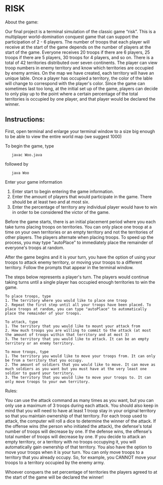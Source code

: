 <h1>RISK</h1>

About the game:

Our final project is a terminal simulation of the classic game “risk”. This is a multiplayer world-domination conquest game that can support the participation of 2 - 6 players. The number of troops that each player will receive at the start of the game depends on the number of players at the start of the game. Everyone receives 20 troops if there are 6 players, 25 troops if there are 5 players, 30 troops for 4 players, and so on. There is a total of 42 territories distributed over seven continents. The player can view troop numbers in enemy territory and know which territories are occupied by enemy armies. On the map we have created, each territory will have an unique lable. Once a player has occupied a territory, the color of the lable will change to correspond with the player's color. Since the game can sometimes last too long, at the initial set up of the game, players can decide to only play up to the point where a certain percentage of the total territories is occupied by one player, and that player would be declared the winner.

<h2>Instructions:</h2>

First, open terminal and enlarge your terminal window to a size big enough to be able to view the entire world map
(we suggest 1000) 
    	
To begin the game, type
```
   javac Woo.java
```
followed by
```
   java Woo
```

Enter your game information
1. Enter start to begin entering the game information.
2. Enter the amount of players that would participate in the game. There should be at least two and at most six.
3. Enter the percentage of territory any individual player would have to win in order to be considered the victor of the game.

Before the game starts, there is an initial placement period where you each take turns placing troops on territories. You can only place one troop at a time on your own territories or an empty territory and not the territories of other players. The players alternate when placing troops. To speed up the process, you may type "autoPlace" to immediately place the remainder of everyone's troops at random.

After the game begins and it is your turn, you have the option of using your troops to attack enemy territory, or moving your troops to a different territory. Follow the prompts that appear in the terminal window.

The steps below represents a player's turn. The players would continue taking turns until a single player has occupied enough territories to win the game.

	To place troops, type
	1. The territory where you would like to place one troop
	2. Repeat the first step until all your troops have been placed. To place troops at random, you can type "autoPlace" to automatically place the remainder of your troops.

	To attack, type
	1. The territory that you would like to mount your attack from
	2. How much troops you are willing to commit to the attack (at most the amount of troops within that territory and at most 3)
	3. The territory that you would like to attack. It can be an empty territory or an enemy territory. 

	To move troops, type
	1. The territory you would like to move your troops from. It can only be from a territory that you occupy.
	2. The amount of soldiers that you would like to move. It can move as much soldiers as you want but you must have at the very least one soldier to guard your territory.
	3. The territory that you would like to move your troops to. It can only move troops to your own territory.

Rules:

You can use the attack command as many times as you want, but you can only use a maximum of 3 troops during each attack. 
You should also keep in mind that you will need to have at least 1 troop stay in your original territory so that you maintain ownership of that territory. 
For each troop used to attack, the computer will roll a dice to determine the winner of the attack. 
If the offense wins (the person who initiated the attack), the defense's total number of troops will decrease by one.
If the defense wins, the offense's total number of troops will decrease by one.
If you decide to attack an empty territory, or a territory with no troops occupying it, you will automatically gain ownership of that territory.
You also have the option to move your troops when it is your turn. You can only move troops to a territory that
you already occupy. 
So, for example, you CANNOT move your troops to a territory occupied by the enemy army.

Whoever conquers the set percentage of territories the players agreed to at the start of the game will be declared the winner!
